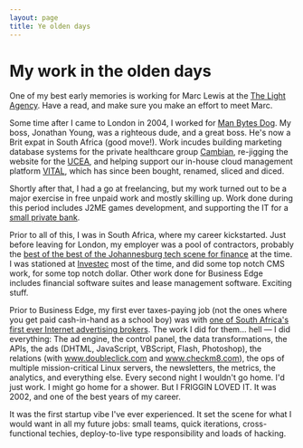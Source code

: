 ```yaml
---
layout: page
title: Ye olden days
---
```


# My work in the olden days

One of my best early memories is working for Marc Lewis at the [The Light Agency](/about/resume/lightagency/). Have a read, and make sure you make an effort to meet Marc.

Some time after I came to London in 2004, I worked for [Man Bytes Dog](http://www.manbytesdog.net). My boss, Jonathan Young, was a righteous dude, and a great boss. He's now a Brit expat in South Africa (good move!). Work incudes building marketing database systems for the private healthcare group [Cambian](http://www.cambiangroup.com/), re-jigging the website for the [UCEA](http://www.ucea.ac.uk/), and helping support our in-house cloud management platform [VITAL](http://www.mdnx.com/), which has since been bought, renamed, sliced and diced.

Shortly after that, I had a go at freelancing, but my work turned out to be a major exercise in free unpaid work and mostly skilling up. Work done during this period includes J2ME games development, and supporting the IT for a [small private bank](http://www.taib.com/).

Prior to all of this, I was in South Africa, where my career kickstarted. Just before leaving for London, my employer was a pool of contractors, probably the [best of the best of the Johannesburg tech scene for finance](http://www.businessedge.co.za) at the time. I was stationed at [Investec](http://www.investec.co.za/) most of the time, and did some top notch CMS work, for some top notch dollar. Other work done for Business Edge includes financial software suites and lease management software. Exciting stuff.

Prior to Business Edge, my first ever taxes-paying job (not the ones where you get paid cash-in-hand as a school boy) was with [one of South Africa's first ever Internet advertising brokers](http://web.archive.org/web/20030213133755/http://www.icatcher.co.za/). The work I did for them... hell &mdash; I did everything: The ad engine, the control panel, the data transformations, the APIs, the ads (DHTML, JavaScript, VBScript, Flash, Photoshop), the relations (with www.doubleclick.com and www.checkm8.com), the ops of multiple mission-critical Linux servers, the newsletters, the metrics, the analytics, and everything else. Every second night I wouldn't go home. I'd just work. I might go home for a shower. But I FRIGGIN LOVED IT. It was 2002, and one of the best years of my career.

It was the first startup vibe I've ever experienced. It set the scene for what I would want in all my future jobs: small teams, quick iterations, cross-functional techies, deploy-to-live type responsibility and loads of hacking.

